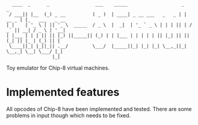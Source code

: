 ~~~~
  ____  _      _                 ___    _____                    _         _
 / ___|| |__  (_) _ __          ( _ )  | ____| _ __ ___   _   _ | |  __ _ | |_   ___   _ __
| |    | '_ \ | || '_ \  _____  / _ \  |  _|  | '_ ` _ \ | | | || | / _` || __| / _ \ | '__|
| |___ | | | || || |_) ||_____|| (_) | | |___ | | | | | || |_| || || (_| || |_ | (_) || |
 \____||_| |_||_|| .__/         \___/  |_____||_| |_| |_| \__,_||_| \__,_| \__| \___/ |_|
                 |_|
~~~~

Toy emulator for Chip-8 virtual machines.

# Implemented features
All opcodes of Chip-8 have been implemented and tested. There are some problems in input though which needs to be fixed.
